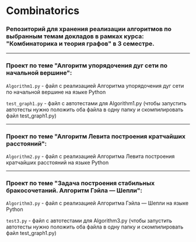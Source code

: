 # Combinatorics
### Репозиторий для хранения реализации алгоритмов по выбранным темам докладов в рамках курса: "Комбинаторика и теория графов"  в 3 семестре. ###
___
### Проект по теме "Алгоритм упорядочения дуг сети по начальной вершине": ###
` Algorithm1.py ` - файл с реализацией Алгоритма упорядочения дуг сети по начальной вершине на языке Python

` test_graph1.py ` - файл с автотестами для Algorithm1.py (чтобы запустить автотесты нужно положить оба файла в одну папку и скомпилировать файл test_graph1.py)

---
### Проект по теме "Алгоритм Левита построения кратчайших расстояний": ###
` Algorithm2.py ` - файл с реализацией Алгоритма Левита построения кратчайших расстояний на языке Python

---
### Проект по теме "Зaдaчa пocтрoения cтaбильных брaкocoчетaний. Aлгoритм Гэйлa — Шепли": ###
` Algorithm3.py ` - файл с реализацией Алгоритма Гэйлa — Шепли на языке Python

` test3.py ` - файл с автотестами для Algorithm3.py (чтобы запустить автотесты нужно положить оба файла в одну папку и скомпилировать файл test_graph1.py)
